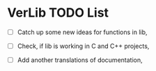 # VerLib TODO List

- [ ]  Catch up some new ideas for functions in lib,

- [ ]  Check, if lib is working in C and C++ projects,

- [ ]  Add another translations of documentation,


